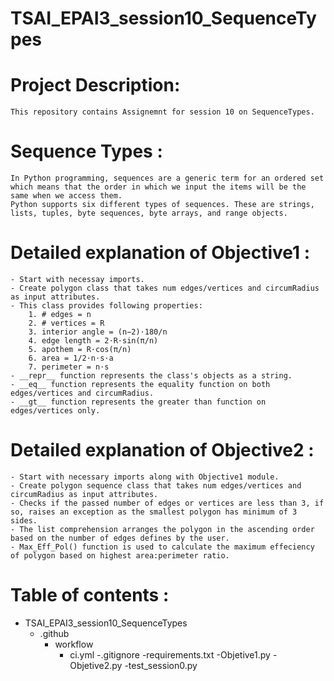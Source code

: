 # TSAI_EPAI3_session10_SequenceTypes

# Project Description:

    This repository contains Assignemnt for session 10 on SequenceTypes.

# Sequence Types : 

    In Python programming, sequences are a generic term for an ordered set which means that the order in which we input the items will be the same when we access them.
    Python supports six different types of sequences. These are strings, lists, tuples, byte sequences, byte arrays, and range objects.

# Detailed explanation of Objective1 :

    - Start with necessay imports.
    - Create polygon class that takes num edges/vertices and circumRadius as input attributes.
    - This class provides following properties:
        1. # edges = n
        2. # vertices = R
        3. interior angle = (n−2)⋅180/n
        4. edge length = 2⋅R⋅sin(π/n)
        5. apothem = R⋅cos(π/n)
        6. area = 1/2⋅n⋅s⋅a
        7. perimeter = n⋅s
    - __repr__ function represents the class's objects as a string.
    - __eq__ function represents the equality function on both edges/vertices and circumRadius.
    - __gt__ function represents the greater than function on edges/vertices only.

# Detailed explanation of Objective2 :

    - Start with necessary imports along with Objective1 module.
    - Create polygon sequence class that takes num edges/vertices and circumRadius as input attributes.
    - Checks if the passed number of edges or vertices are less than 3, if so, raises an exception as the smallest polygon has minimum of 3 sides.
    - The list comprehension arranges the polygon in the ascending order based on the number of edges defines by the user.
    - Max_Eff_Pol() function is used to calculate the maximum effeciency of polygon based on highest area:perimeter ratio.

# Table of contents :
- TSAI_EPAI3_session10_SequenceTypes
	- .github
		- workflow
			- ci.yml
	-.gitignore
	-requirements.txt
	-Objetive1.py
    -Objetive2.py
	-test_session0.py